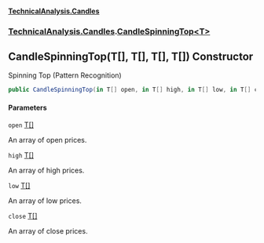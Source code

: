 #### [TechnicalAnalysis.Candles](Atypical.TechnicalAnalysis.Candles.md 'Atypical.TechnicalAnalysis.Candles')
### [TechnicalAnalysis.Candles](Atypical.TechnicalAnalysis.Candles.md#TechnicalAnalysis.Candles 'TechnicalAnalysis.Candles').[CandleSpinningTop&lt;T&gt;](CandleSpinningTop_T_.md 'TechnicalAnalysis.Candles.CandleSpinningTop<T>')

## CandleSpinningTop(T[], T[], T[], T[]) Constructor

Spinning Top (Pattern Recognition)

```csharp
public CandleSpinningTop(in T[] open, in T[] high, in T[] low, in T[] close);
```
#### Parameters

<a name='TechnicalAnalysis.Candles.CandleSpinningTop_T_.CandleSpinningTop(T[],T[],T[],T[]).open'></a>

`open` [T](CandleSpinningTop_T_.md#TechnicalAnalysis.Candles.CandleSpinningTop_T_.T 'TechnicalAnalysis.Candles.CandleSpinningTop<T>.T')[[]](https://docs.microsoft.com/en-us/dotnet/api/System.Array 'System.Array')

An array of open prices.

<a name='TechnicalAnalysis.Candles.CandleSpinningTop_T_.CandleSpinningTop(T[],T[],T[],T[]).high'></a>

`high` [T](CandleSpinningTop_T_.md#TechnicalAnalysis.Candles.CandleSpinningTop_T_.T 'TechnicalAnalysis.Candles.CandleSpinningTop<T>.T')[[]](https://docs.microsoft.com/en-us/dotnet/api/System.Array 'System.Array')

An array of high prices.

<a name='TechnicalAnalysis.Candles.CandleSpinningTop_T_.CandleSpinningTop(T[],T[],T[],T[]).low'></a>

`low` [T](CandleSpinningTop_T_.md#TechnicalAnalysis.Candles.CandleSpinningTop_T_.T 'TechnicalAnalysis.Candles.CandleSpinningTop<T>.T')[[]](https://docs.microsoft.com/en-us/dotnet/api/System.Array 'System.Array')

An array of low prices.

<a name='TechnicalAnalysis.Candles.CandleSpinningTop_T_.CandleSpinningTop(T[],T[],T[],T[]).close'></a>

`close` [T](CandleSpinningTop_T_.md#TechnicalAnalysis.Candles.CandleSpinningTop_T_.T 'TechnicalAnalysis.Candles.CandleSpinningTop<T>.T')[[]](https://docs.microsoft.com/en-us/dotnet/api/System.Array 'System.Array')

An array of close prices.